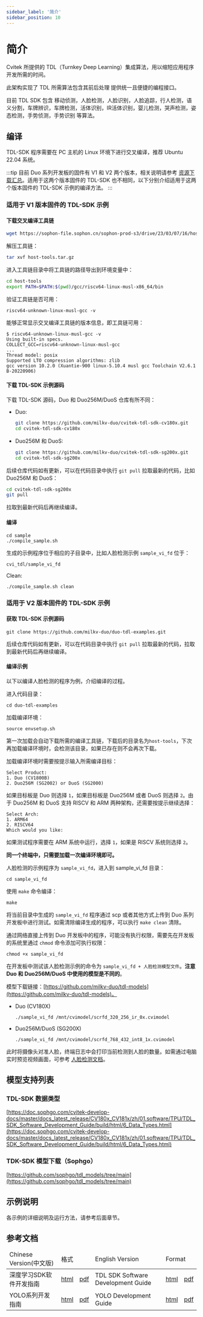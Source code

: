```yaml
---
sidebar_label: '简介'
sidebar_position: 10
---
```


# 简介

Cvitek 所提供的 TDL（Turnkey Deep Learning）集成算法，用以缩短应用程序开发所需的时间。

此架构实现了 TDL 所需算法包含其前后处理 提供统一且便捷的编程接口。

目前 TDL SDK 包含 移动侦测，人脸检测，人脸识别，人脸追踪，行人检测，语义分割，车牌辨识，车牌检测，活体识别，IR活体识别，婴儿检测，哭声检测，姿态检测，手势侦测，手势识别 等算法。

## 编译

TDL-SDK 程序需要在 PC 主机的 Linux 环境下进行交叉编译，推荐 Ubuntu 22.04 系统。

:::tip
目前 Duo 系列开发板的固件有 V1 和 V2 两个版本，相关说明请参考 [资源下载汇总](https://milkv.io/zh/docs/duo/getting-started/download)。适用于这两个版本固件的 TDL-SDK 也不相同，以下分别介绍适用于这两个版本固件的 TDL-SDK 示例的编译方法。
:::

### 适用于 V1 版本固件的 TDL-SDK 示例

#### 下载交叉编译工具链

```bash
wget https://sophon-file.sophon.cn/sophon-prod-s3/drive/23/03/07/16/host-tools.tar.gz
```
解压工具链：
```bash
tar xvf host-tools.tar.gz
```
进入工具链目录中将工具链的路径导出到环境变量中：
```bash
cd host-tools
export PATH=$PATH:$(pwd)/gcc/riscv64-linux-musl-x86_64/bin
```
验证工具链是否可用：
```
riscv64-unknown-linux-musl-gcc -v
```
能够正常显示交叉编译工具链的版本信息，即工具链可用：
```
$ riscv64-unknown-linux-musl-gcc -v
Using built-in specs.
COLLECT_GCC=riscv64-unknown-linux-musl-gcc
...
Thread model: posix
Supported LTO compression algorithms: zlib
gcc version 10.2.0 (Xuantie-900 linux-5.10.4 musl gcc Toolchain V2.6.1 B-20220906)
```

#### 下载 TDL-SDK 示例源码

下载 TDL-SDK 源码，Duo 和 Duo256M/DuoS 仓库有所不同：

- Duo:
  ```bash
  git clone https://github.com/milkv-duo/cvitek-tdl-sdk-cv180x.git
  cd cvitek-tdl-sdk-cv180x
  ```
- Duo256M 和 DuoS:
  ```bash
  git clone https://github.com/milkv-duo/cvitek-tdl-sdk-sg200x.git
  cd cvitek-tdl-sdk-sg200x
  ```

后续仓库代码如有更新，可以在代码目录中执行 `git pull` 拉取最新的代码，比如 Duo256M 和 DuoS：
```bash
cd cvitek-tdl-sdk-sg200x
git pull
```
拉取到最新代码后再继续编译。

#### 编译

```
cd sample
./compile_sample.sh
```
生成的示例程序位于相应的子目录中，比如人脸检测示例 `sample_vi_fd` 位于：
```
cvi_tdl/sample_vi_fd
```

Clean:
```bash
./compile_sample.sh clean
```

### 适用于 V2 版本固件的 TDL-SDK 示例

#### 获取 TDL-SDK 示例源码

```
git clone https://github.com/milkv-duo/duo-tdl-examples.git
```

后续仓库代码如有更新，可以在代码目录中执行 `git pull` 拉取最新的代码，拉取到最新代码后再继续编译。

#### 编译示例

以下以编译人脸检测的程序为例，介绍编译的过程。

进入代码目录：
```
cd duo-tdl-examples
```

加载编译环境：
```
source envsetup.sh
```
第一次加载会自动下载所需的编译工具链，下载后的目录名为`host-tools`，下次再加载编译环境时，会检测该目录，如果已存在则不会再次下载。

加载编译环境时需要按提示输入所需编译目标：
```
Select Product:
1. Duo (CV1800B)
2. Duo256M (SG2002) or DuoS (SG2000)
```
如果目标板是 Duo 则选择 `1`，如果目标板是 Duo256M 或者 DuoS 则选择 `2`。由于 Duo256M 和 DuoS 支持 RISCV 和 ARM 两种架构，还需要按提示继续选择：
```
Select Arch:
1. ARM64
2. RISCV64
Which would you like:
```
如果测试程序需要在 ARM 系统中运行，选择 `1`，如果是 RISCV 系统则选择 `2`。

**同一个终端中，只需要加载一次编译环境即可。**

人脸检测的示例程序为 `sample_vi_fd`，进入到 sample_vi_fd 目录：
```
cd sample_vi_fd
```
使用 `make` 命令编译：
```
make
```
将当前目录中生成的 `sample_vi_fd` 程序通过 scp 或者其他方式上传到 Duo 系列开发板中进行测试。如需清除编译生成的程序，可以执行 `make clean` 清除。

通过网络直接上传到 Duo 开发板中的程序，可能没有执行权限，需要先在开发板的系统里通过 `chmod` 命令添加可执行权限：
```
chmod +x sample_vi_fd
```

在开发板中测试该人脸检测示例的命令为 `sample_vi_fd + 人脸检测模型文件`。**注意 Duo 和 Duo256M/DuoS 中使用的模型是不同的**。

模型下载链接：[https://github.com/milkv-duo/tdl-models](https://github.com/milkv-duo/tdl-models)。

- Duo (CV180X)
  ```
  ./sample_vi_fd /mnt/cvimodel/scrfd_320_256_ir_0x.cvimodel
  ```

- Duo256M/DuoS (SG200X)
  ```
  ./sample_vi_fd /mnt/cvimodel/scrfd_768_432_int8_1x.cvimodel
  ```

此时将摄像头对准人脸，终端日志中会打印当前检测到人脸的数量。如需通过电脑实时预览视频画面，可参考 [人脸检测文档](https://milkv.io/zh/docs/duo/application-development/tdl-sdk/tdl-sdk-face-detection)。

## 模型支持列表

### TDL-SDK 数据类型

[https://doc.sophgo.com/cvitek-develop-docs/master/docs_latest_release/CV180x_CV181x/zh/01.software/TPU/TDL_SDK_Software_Development_Guide/build/html/6_Data_Types.html](https://doc.sophgo.com/cvitek-develop-docs/master/docs_latest_release/CV180x_CV181x/zh/01.software/TPU/TDL_SDK_Software_Development_Guide/build/html/6_Data_Types.html)

### TDK-SDK 模型下载（Sophgo）

[https://github.com/sophgo/tdl_models/tree/main](https://github.com/sophgo/tdl_models/tree/main)

## 示例说明

各示例的详细说明及运行方法，请参考后面章节。

## 参考文档

<table>
<thead>
  <tr>
    <td>Chinese Version(中文版)</td>
    <td colspan="2">格式</td>
    <td>English Version</td>
    <td colspan="2">Format</td>
  </tr>
</thead>
<tbody>
	<tr>
    <td>深度学习SDK软件开发指南</td>
    <td><a href="http://doc.sophgo.com/cvitek-develop-docs/master/docs_latest_release/CV180x_CV181x/zh/01.software/TPU/TDL_SDK_Software_Development_Guide/build/html/index.html">html</a></td>
    <td><a href="https://doc.sophgo.com/cvitek-develop-docs/master/docs_latest_release/CV180x_CV181x/zh/01.software/TPU/TDL_SDK_Software_Development_Guide/build/TDLSDKSoftwareDevelopmentGuide_zh.pdf">pdf</a></td>
    <td>TDL SDK Software Development Guide</td>
    <td><a href="http://doc.sophgo.com/cvitek-develop-docs/master/docs_latest_release/CV180x_CV181x/en/01.software/TPU/TDL_SDK_Software_Development_Guide/build/html/index.html">html</a></td>
    <td><a href="http://doc.sophgo.com/cvitek-develop-docs/master/docs_latest_release/CV180x_CV181x/en/01.software/TPU/TDL_SDK_Software_Development_Guide/build/TDLSDKSoftwareDevelopmentGuide_en.pdf">pdf</a></td>
  </tr>
  <tr>
    <td>YOLO系列开发指南</td>
    <td><a href="http://doc.sophgo.com/cvitek-develop-docs/master/docs_latest_release/CV180x_CV181x/zh/01.software/TPU/YOLO_Development_Guide/build/html/index.html">html</a></td>
    <td><a href="http://doc.sophgo.com/cvitek-develop-docs/master/docs_latest_release/CV180x_CV181x/zh/01.software/TPU/YOLO_Development_Guide/build/YOLODevelopmentGuide_zh.pdf">pdf</a></td>
    <td>YOLO Development Guide</td>
    <td><a href="http://doc.sophgo.com/cvitek-develop-docs/master/docs_latest_release/CV180x_CV181x/en/01.software/TPU/YOLO_Development_Guide/build/html/index.html">html</a></td>
    <td><a href="http://doc.sophgo.com/cvitek-develop-docs/master/docs_latest_release/CV180x_CV181x/en/01.software/TPU/YOLO_Development_Guide/build/YOLODevelopmentGuide_en.pdf">pdf</a></td>
  </tr>
</tbody>
</table>
